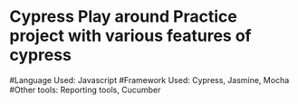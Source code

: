 # Cypress Play around Practice project with various features of cypress

#Language Used: Javascript
#Framework Used: Cypress, Jasmine, Mocha
#Other tools: Reporting tools, Cucumber
